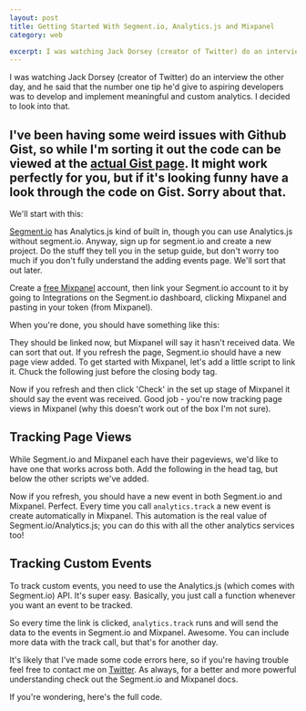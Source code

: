 ```yaml
---
layout: post
title: Getting Started With Segment.io, Analytics.js and Mixpanel
category: web

excerpt: I was watching Jack Dorsey (creator of Twitter) do an interview the other day, and he said that the number one tip he'd give to aspiring developers was to develop and implement meaningful and custom analytics. I decided to look into that...
---
```


I was watching Jack Dorsey (creator of Twitter) do an interview the other day, and he said that the number one tip he'd give to aspiring developers was to develop and implement meaningful and custom analytics. I decided to look into that.

## I've been having some weird issues with Github Gist, so while I'm sorting it out the code can be viewed at the [actual Gist page](https://gist.github.com/matthewpalmer). It might work perfectly for you, but if it's looking funny have a look through the code on Gist. Sorry about that.

We'll start with this:
<script src="https://gist.github.com/matthewpalmer/5068097.js"></script>

[Segment.io](https://segment.io/) has Analytics.js kind of built in, though you can use Analytics.js without segment.io. Anyway, sign up for segment.io and create a new project. Do the stuff they tell you in the setup guide, but don't worry too much if you don't fully understand the adding events page. We'll sort that out later.

Create a [free Mixpanel](http://mixpanel.com) account, then link your Segment.io account to it by going to Integrations on the Segment.io dashboard, clicking Mixpanel and pasting in your token (from Mixpanel).

When you're done, you should have something like this:
<script src="https://gist.github.com/matthewpalmer/5068083.js"></script>

They should be linked now, but Mixpanel will say it hasn't received data. We can sort that out. If you refresh the page, Segment.io should have a new page view added. To get started with Mixpanel, let's add a little script to link it. Chuck the following just before the closing body tag.
<script src="https://gist.github.com/matthewpalmer/5068137.js"></script>

Now if you refresh and then click 'Check' in the set up stage of Mixpanel it should say the event was received. Good job - you're now tracking page views in Mixpanel (why this doesn't work out of the box I'm not sure).

## Tracking Page Views
While Segment.io and Mixpanel each have their pageviews, we'd like to have one that works across both. Add the following in the head tag, but below the other scripts we've added.
<script src="https://gist.github.com/matthewpalmer/5068189.js"></script>
Now if you refresh, you should have a new event in both Segment.io and Mixpanel. Perfect. Every time you call `analytics.track` a new event is create automatically in Mixpanel. This automation is the real value of Segment.io/Analytics.js; you can do this with all the other analytics services too!

## Tracking Custom Events
To track custom events, you need to use the Analytics.js (which comes with Segment.io) API. It's super easy. Basically, you just call a function whenever you want an event to be tracked. 
<script src="https://gist.github.com/matthewpalmer/5068295.js"></script>
So every time the link is clicked, `analytics.track` runs and will send the data to the events in Segment.io and Mixpanel. Awesome. You can include more data with the track call, but that's for another day.

It's likely that I've made some code errors here, so if you're having trouble feel free to contact me on [Twitter](http://twitter.com/_matthewpalmer). As always, for a better and more powerful understanding check out the Segment.io and Mixpanel docs.

If you're wondering, here's the full code.
<script src="https://gist.github.com/matthewpalmer/5068348.js"></script>

